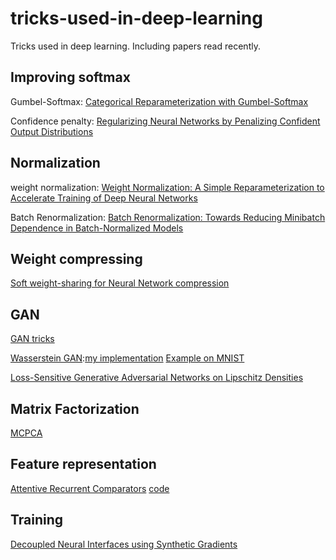 # tricks-used-in-deep-learning
Tricks used in deep learning. Including papers read recently.

## Improving softmax

Gumbel-Softmax: [Categorical Reparameterization with Gumbel-Softmax](https://arxiv.org/abs/1611.01144)

Confidence penalty: [Regularizing Neural Networks by Penalizing Confident Output Distributions](https://arxiv.org/abs/1701.06548)

## Normalization

weight normalization: [Weight Normalization: A Simple Reparameterization to Accelerate Training of Deep Neural Networks](https://arxiv.org/abs/1602.07868)

Batch Renormalization: [Batch Renormalization: Towards Reducing Minibatch Dependence in Batch-Normalized Models](https://arxiv.org/abs/1702.03275)

## Weight compressing

[Soft weight-sharing for Neural Network compression](https://arxiv.org/abs/1702.04008)

## GAN

[GAN tricks](https://github.com/soumith/ganhacks)

[Wasserstein GAN](https://arxiv.org/abs/1701.07875):[my implementation](https://github.com/bobchennan/Wasserstein-GAN-Keras)
[Example on MNIST](https://gist.github.com/f0k/f3190ebba6c53887d598d03119ca2066)

[Loss-Sensitive Generative Adversarial Networks on Lipschitz Densities](https://arxiv.org/abs/1701.06264)


## Matrix Factorization

[MCPCA](https://arxiv.org/abs/1702.05471v1)


## Feature representation
[Attentive Recurrent Comparators](https://arxiv.org/abs/1703.00767)
[code](https://github.com/pranv/ARC)


## Training
[Decoupled Neural Interfaces using Synthetic Gradients](https://arxiv.org/abs/1608.05343)
